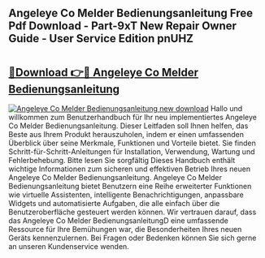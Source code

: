 ## Angeleye Co Melder Bedienungsanleitung Free Pdf Download - Part-9xT New Repair Owner Guide - User Service Edition pnUHZ

# <h2><a href="http://df2e0k6.blite.top/?on=Angeleye+Co+Melder+Bedienungsanleitung">🔗Download 👉🔴 Angeleye Co Melder Bedienungsanleitung</a></h2>

[![Angeleye Co Melder Bedienungsanleitung new download](https://i.imgur.com/lujVjoI.png)](http://df2e0k6.blite.top/?on=Angeleye+Co+Melder+Bedienungsanleitung)
Hallo und willkommen zum Benutzerhandbuch für Ihr neu implementiertes Angeleye Co Melder Bedienungsanleitung. Dieser Leitfaden soll Ihnen helfen, das Beste aus Ihrem Produkt herauszuholen, indem er einen umfassenden Überblick über seine Merkmale, Funktionen und Vorteile bietet. Sie finden Schritt-für-Schritt-Anleitungen für Installation, Verwendung, Wartung und Fehlerbehebung. Bitte lesen Sie sorgfältig Dieses Handbuch enthält wichtige Informationen zum sicheren und effektiven Betrieb Ihres neuen Angeleye Co Melder Bedienungsanleitung. Angeleye Co Melder Bedienungsanleitung bietet Benutzern eine Reihe erweiterter Funktionen wie virtuelle Assistenten, intelligente Benachrichtigungen, anpassbare Widgets und automatisierte Aufgaben, die alle einfach über die Benutzeroberfläche gesteuert werden können. Wir vertrauen darauf, dass das Angeleye Co Melder BedienungsanleitungD eine umfassende Ressource für Ihre Bemühungen war, die Besonderheiten Ihres neuen Geräts kennenzulernen. Bei Fragen oder Bedenken können Sie sich gerne an unseren Kundenservice wenden.
